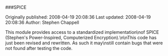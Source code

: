 ###SPICE

Originally published: 2008-04-19 20:08:36
Last updated: 2008-04-19 20:08:36
Author: Stephen Chappell

This module provides access to a standardized implementation\nof SPICE (Stephen's Power-Inspired, Computerized Encryption).\n\nThis code has just been revised and rewritten. As such it may\nstill contain bugs that were not found after testing the code.